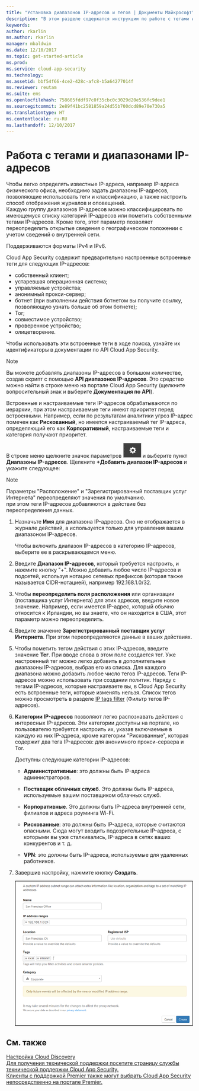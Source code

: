 ```yaml
---
title: "Установка диапазонов IP-адресов и тегов | Документы Майкрософт"
description: "В этом разделе содержатся инструкции по работе с тегами и категориями IP-адресов."
keywords: 
author: rkarlin
ms.author: rkarlin
manager: mbaldwin
ms.date: 12/10/2017
ms.topic: get-started-article
ms.prod: 
ms.service: cloud-app-security
ms.technology: 
ms.assetid: bbf54f66-4ce2-428c-afc8-b5a64277014f
ms.reviewer: reutam
ms.suite: ems
ms.openlocfilehash: 758605fddf97c0f35cbc0c3029d20e536fc9dee1
ms.sourcegitcommit: 2e89f41bc2581859a24d55b700dcd89e70e730a5
ms.translationtype: HT
ms.contentlocale: ru-RU
ms.lasthandoff: 12/10/2017
---
```

#  <a name="IPtagsandRanges"></a> Работа с тегами и диапазонами IP-адресов

Чтобы легко определять известные IP-адреса, например IP-адреса физического офиса, необходимо задать диапазоны IP-адресов, позволяющие использовать теги и классификацию, а также настроить способ отображения журналов и оповещений.   
Каждую группу диапазонов IP-адресов можно классифицировать по имеющемуся списку категорий IP-адресов или пометить собственными тегами IP-адресов. Кроме того, этот параметр позволяет переопределить открытые сведения о географическом положении с учетом сведений о внутренней сети.  
  
Поддерживаются форматы IPv4 и IPv6.  
  
Cloud App Security содержит предварительно настроенные встроенные теги для следующих IP-адресов: 
- собственный клиент;
- устаревшая операционная система;
- управляемые устройства;
- анонимный прокси-сервер;
- ботнет (при выполнении действия ботнетом вы получите ссылку, позволяющую узнать больше об этом ботнете);
- Tor;
- совместимое устройство;
- проверенное устройство;
- олицетворение.

Чтобы использовать эти встроенные теги в ходе поиска, узнайте их идентификаторы в документации по API Cloud App Security. 

> [!NOTE]
> Вы можете добавлять диапазоны IP-адресов в большом количестве, создав скрипт с помощью **API диапазонов IP-адресов**. Это средство можно найти в строке меню на портале Cloud App Security (щелкните вопросительный знак и выберите **Документация по API**).


Встроенные и настраиваемые теги IP-адресов обрабатываются по иерархии, при этом настраиваемые теги имеют приоритет перед встроенными. Например, если по результатам аналитики угроз IP-адрес помечен как **Рискованный**, но имеется настраиваемый тег IP-адреса, определяющий его как **Корпоративный**, настраиваемые теги и категория получают приоритет.

В строке меню щелкните значок параметров ![значок параметров](./media/settings-icon.png "значок параметров") и выберите пункт **Диапазоны IP-адресов**. Щелкните **+Добавить диапазон IP-адресов** и укажите следующее:  
  
> [!NOTE]  
>  Параметры "Расположение" и "Зарегистрированный поставщик услуг Интернета" переопределяют значения по умолчанию.   
> при этом теги IP-адресов добавляются в действие без переопределения данных.  
  
1.  Назначьте **Имя** для диапазона IP-адресов. Оно не отображается в журнале действий, а используется только для управления вашим диапазоном IP-адресов.  
  
     Чтобы включить диапазон IP-адресов в категорию IP-адресов, выберите ее в раскрывающемся меню.  
  
2.  Введите **Диапазон IP-адресов**, который требуется настроить, и нажмите кнопку "+". Можно добавить любое число IP-адресов и подсетей, используя нотацию сетевых префиксов (которая также называется CIDR-нотацией), например 192.168.1.0/32.  
  
3.  Чтобы **переопределить поля расположения** или организации (поставщика услуг Интернета) для этих адресов, введите новое значение. Например, если имеется IP-адрес, который обычно относится к Ирландии, но вы знаете, что он находится в США, этот параметр можно переопределить.  
  
4.  Введите значение **Зарегистрированный поставщик услуг Интернета**. При этом переопределяются данные в ваших действиях.  
  
5.  Чтобы пометить тегом действия с этих IP-адресов, введите значение **Тег**. При вводе слова в этом поле создается тег. Уже настроенный тег можно легко добавить в дополнительные диапазоны IP-адресов, выбрав его из списка. Для каждого диапазона можно добавить любое число тегов IP-адресов. Теги IP-адресов можно использовать при создании политик.  Наряду с тегами IP-адресов, которые настраиваете вы, в Cloud App Security есть встроенные теги, которые изменять нельзя. Список тегов можно просмотреть в разделе [IP tags filter](activity-filters.md) (Фильтр тегов IP-адресов).  
  
6.  **Категории IP-адресов** позволяют легко распознавать действия с интересных IP-адресов. Эти категории доступны на портале, но пользователю требуется настроить их, указав включаемые в каждую из них IP-адреса, кроме категории "Рискованные", которая содержит два тега IP-адресов: для анонимного прокси-сервера и Tor.  
  
     Доступны следующие категории IP-адресов:  
  
    -   **Административные**: это должны быть IP-адреса администраторов.  
  
    -  **Поставщик облачных служб**. Это должны быть IP-адреса, используемые вашим поставщиком облачных служб.
  
    -   **Корпоративные**. Это должны быть IP-адреса внутренней сети, филиалов и адреса роуминга Wi-Fi.  
  
    -   **Рискованные**: это должны быть IP-адреса, которые считаются опасными. Сюда могут входить подозрительные IP-адреса, с которыми вы уже сталкивались, IP-адреса в сетях ваших конкурентов и т. д.  
  
    -   **VPN**: это должны быть IP-адреса, используемые для удаленных работников.  
 

7.  Завершив настройку, нажмите кнопку **Создать**.  
  
     ![новый диапазон ip-адресов](./media/newipaddress-range.png "новый диапазон ip-адресов")  
  
  
    
## <a name="see-also"></a>См. также  
[Настройка Cloud Discovery](set-up-cloud-discovery.md)   
[Для получения технической поддержки посетите страницу службы технической поддержки Cloud App Security.](http://support.microsoft.com/oas/default.aspx?prid=16031)   
[Клиенты с поддержкой Premier также могут выбрать Cloud App Security непосредственно на портале Premier.](https://premier.microsoft.com/)  
  
  